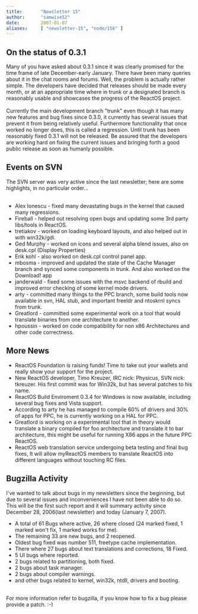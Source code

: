 ```yaml
---
title:       "Newsletter 15"
author:      "samwise52"
date:        2007-01-07
aliases:     [ "newsletter-15", "node/156" ]
---
```


<h2>On the status of 0.3.1</h2>
Many of you have asked about 0.3.1 since it was clearly promised for the time frame of late December-early January. There have been many queries about it in the chat rooms and forums. Well, the problem is actually rather simple. The developers have decided that releases should be made every month, or at an appropriate time where in trunk or a designated branch is reasonably usable and showcases the progress of the ReactOS project.<br/>
<br/>
Currently the main development branch "trunk" even though it has many new features and bug fixes since 0.3.0, it currently has several issues that prevent it from being relatively useful. Furthermore functionality that once worked no longer does, this is called a regression. Until trunk has been reasonably fixed 0.3.1 will not be released. Be assured that the developers are working hard on fixing the current issues and bringing forth a good public release as soon as humanly possible.<br/>
<h2>Events on SVN</h2>
The SVN server was very active since the last newsletter; here are some highlights, in no particular order...<br/>
<br/>
<ul>
    <li>Alex Ionescu - fixed many devastating bugs in the kernel that caused many regressions.</li>
    <li>Fireball - helped out resolving open bugs and updating some 3rd party libs/tools in ReactOS.</li>
    <li>tretiakov - worked on loading keyboard layouts, and also helped out in with win32k/gdi.</li>
    <li>Ged Murphy - worked on icons and several alpha blend issues, also on desk.cpl (Display Properties) </li>
    <li>Erik kohl - also worked on desk.cpl control panel app. </li>
    <li>mbosma - improved and updated the state of the Cache Manager branch and synced some components in trunk. And also worked on the Download! app  </li>
    <li>janderwald - fixed some issues with the msvc backend of rbuild and improved error checking of some kernel mode drivers. </li>
    <li>arty - committed many things to the PPC branch, some build tools now available in svn, HAL stub, and important freeldr and ntoskrnl syncs from trunk. </li>
    <li>Greatlord - committed some experimental work on a tool that would translate binaries from one architecture to another. </li>
    <li>hpoussin - worked on code compatibility for non x86 Architectures and other code correctness.</li>
</ul>
<h2>More News</h2>
<ul>
    <li>ReactOS Foundation is raising funds! Time to take out your wallets and really show your support for the project. </li>
    <li>New ReactOS developer, Timo Kreuzer, IRC nick: Physicus, SVN nick: tkreuzer. His first commit was for Win32k, but has several patches to his name.</li>
    <li>ReactOS Build Enviroment 0.3.4 for Windows is now available, including several bug fixes and Vista support.</li>
    <li>According to arty he has managed to compile 60% of drivers and 30% of apps for PPC, he is currently working on a HAL for PPC.</li>
    <li>Greatlord is working on a experimental tool that in theory would translate a binary compiled for foo architecture and translate it to bar architecture, this might be useful for running X86 apps in the future PPC ReactOS.</li>
    <li>ReactOS web translation service undergoing beta testing and final bug fixes, It will allow myReactOS members to translate ReactOS into different languages without touching RC files.</li>
    <ul> </ul>
    </ul>
    <h2>Bugzilla Activity</h2>
    I've wanted to talk about bugs in my newsletters since the beginning, but due to several issues and inconveniences I have not been able to do so. This will be the first such report and it will summary activity since December 28, 2006(last newsletter) and today (January 7, 2007).<br/>
    <ul>
        <li>A total of 61 Bugs where active, 26 where closed (24 marked fixed, 1 marked won't fix, 1 marked works for me). </li>
        <li>The remaining 33 are new bugs, and 2 reopened.</li>
        <li>Oldest bug fixed was number 511, freetype cache implementation. </li>
        <li>There where 27 bugs about text translations and corrections, 18 Fixed. </li>
        <li>5 UI bugs where reported.</li>
        <li>2 bugs related to partitioning, both fixed. </li>
        <li>2 bugs about task manager. </li>
        <li>2 bugs about compiler warnings. </li>
        <li>and other bugs related to kernel, win32k, ntdll, drivers and booting.  </li>
    </ul>
    <br/>
    For more information refer to bugzilla, if you know how to fix a bug please provide a patch. :-)
